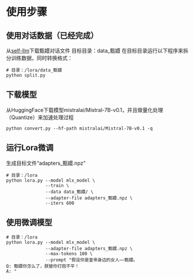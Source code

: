 # 使用步骤
## 使用对话数据（已经完成）
从[self-llm](https://github.com/datawhalechina/self-llm/blob/master/dataset/huanhuan.json)下载甄嬛对话文件
目标目录：data_甄嬛
在目标目录运行以下程序来拆分训练数据，同时转换格式：
```console
# 目录：/lora/data_甄嬛
python split.py
```

## 下载模型
从HuggingFace下载模型mistralai/Mistral-7B-v0.1，并且做量化处理（Quantize）来加速处理过程
```console
python convert.py --hf-path mistralai/Mistral-7B-v0.1 -q
```

## 运行Lora微调
生成目标文件“adapters_甄嬛.npz”
```console
# 目录：/lora
python lora.py --model mlx_model \
               --train \
               --data data_甄嬛/ \
               --adapter-file adapters_甄嬛.npz \
               --iters 600
```

## 使用微调模型
```console
# 目录：/lora
python lora.py --model mlx_model \
               --adapter-file adapters_甄嬛.npz \
               --max-tokens 100 \
               --prompt "假设你是皇帝身边的女人——甄嬛。
Q: 甄嬛你怎么了，朕替你打抱不平！
A: "
```
